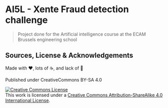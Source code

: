 # AI5L - Xente Fraud detection challenge

> Project done for the Artificial intelligence course at the ECAM Brussels engineering school

## Sources, License & Acknowledgements

Made with ❤️, lots of ☕️, and lack of 🛌

Published under CreativeCommons BY-SA 4.0

[![Creative Commons License](https://i.creativecommons.org/l/by-sa/4.0/88x31.png)](http://creativecommons.org/licenses/by-sa/4.0/)  
This work is licensed under a [Creative Commons Attribution-ShareAlike 4.0 International License](https://creativecommons.org/licenses/by-sa/4.0/).
